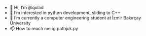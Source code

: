 - 👋 Hi, I’m @qulad
- 👀 I’m interested in python development, sliding to C++
- 🌱 I’m currently a computer engineering student at İzmir Bakırçay University
- 📫 How to reach me ig:pathjuk.py

<!---
qulad/qulad is a ✨ special ✨ repository because its `README.md` (this file) appears on your GitHub profile.
You can click the Preview link to take a look at your changes.
--->
